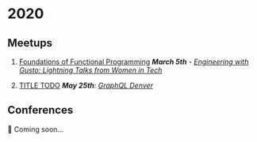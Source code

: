 # 2020

## Meetups

1. [Foundations of Functional Programming](./foundations-of-fp/README.md)
   _**March 5th** - [Engineering with Gusto: Lightning Talks from Women in Tech](<!--TODO: meetup link-->)_

2. [TITLE TODO](./TODO)
   _**May 25th**: [GraphQL Denver](<!-- TODO: meetup link -->)_

## Conferences

👀 Coming soon...
